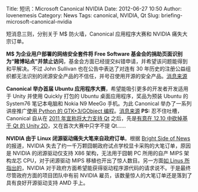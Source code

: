Title: 短讯：Microsoft Canonical NVIDIA 
Date: 2012-06-27 10:50
Author: lovenemesis
Category: News
Tags: canonical, NVIDIA, Qt
Slug: briefing-microsoft-canonical-nvidia

短消息三则，分别关于 M$ 防火墙，Canonical 应用程序大赛和 NVIDIA
痛失大宗订单。

**M$ 为企业用户部署的网络安全套件将 Free Software
基金会的捐助页面识别为“赌博站点”并禁止访问**，基金会方面已经提交纠错申请，并希望该问题能得到和平解决。不过
John Sullivan 也在公告中表达了对连有 30
年历史的注册公益组织都无法识别的闭源安全产品的不信任，并号召使用开源的安全产品。[消息来源](http://www.fsf.org/blogs/community/dear-microsoft-fsf.org-is-not-a-gambling-site)

**Canonical 举办首届 Ubuntu
应用程序大赛**，希望能吸引更多的开发者开发适用于 Unity 并使用 Quickly
打包的 Ubuntu 桌面应用程序，奖品为预装 Ubuntu 的 System76 笔记本电脑和
Nokia N9 MeeGo 手机。为此 Canonical 举办了一系列讲座推广[使用 Python 的
GTK+3/GObject
编程](http://developer.ubuntu.com/showdown/workshops/)。[消息来源](http://arstechnica.com/information-technology/2012/06/canonical-launches-ubuntu-app-showdown-contest-to-attract-app-developers/)
**PS:** 忍不住吐槽，Canonical 自从在 [2011 年宣称将大力支持
Qt](http://qt.nokia.com/qt-in-use/story/customer/canonical/)
之后，先是[有意在 12.10 中砍掉基于 Qt 的 Unity
2D](http://www.omgubuntu.co.uk/2012/05/uds-q-summary-bye-bye-unity-2d-hello-gnome-shell-spin)，又在首次大赛中只字不提
Qt……

**NVIDIA 由于 Linux 闭源驱动痛失大笔来自政府订单**。根据 [Bright Side of
News](http://www.brightsideofnews.com/news/2012/6/21/china-nvidia-loses-face-and-a-10-million-pc-order-over-linux-drivers-and-nres.aspx)
的报道，NVIDIA
失去了约一千万颗囧朝政府试点学校显卡采购的大笔订单，原因是 NVIDIA
的闭源驱动仅支持 X86 架构，无法用于囧朝 PC 所用的自产 MIPS 架构龙芯
CPU，对于闭源驱动 MIPS 移植也开出了惊人数目。另一方面[如 Linus
所指出的](http://linuxtoy.org/archives/briefing-about-nvidia.html)，NVIDIA
对于政府方面希望能获得驱动程序源代码的请求说不。于是最终尽管政府方面的项目团队中有前
NVIDIA 雇员，该数量惊人的大笔订单还是落到了具有良好开源驱动支持 AMD
手上。
